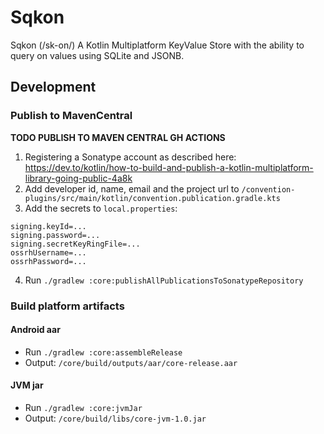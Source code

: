 # Sqkon

Sqkon (/sk-on/) A Kotlin Multiplatform KeyValue Store with the ability to query on values using
SQLite and JSONB.

## Development

### Publish to MavenCentral

**TODO PUBLISH TO MAVEN CENTRAL GH ACTIONS**

1) Registering a Sonatype account as described here:
   https://dev.to/kotlin/how-to-build-and-publish-a-kotlin-multiplatform-library-going-public-4a8k
2) Add developer id, name, email and the project url to
   `/convention-plugins/src/main/kotlin/convention.publication.gradle.kts`
3) Add the secrets to `local.properties`:

```
signing.keyId=...
signing.password=...
signing.secretKeyRingFile=...
ossrhUsername=...
ossrhPassword=...
```

4) Run `./gradlew :core:publishAllPublicationsToSonatypeRepository`

### Build platform artifacts

#### Android aar

- Run `./gradlew :core:assembleRelease`
- Output: `/core/build/outputs/aar/core-release.aar`

#### JVM jar

- Run `./gradlew :core:jvmJar`
- Output: `/core/build/libs/core-jvm-1.0.jar`
